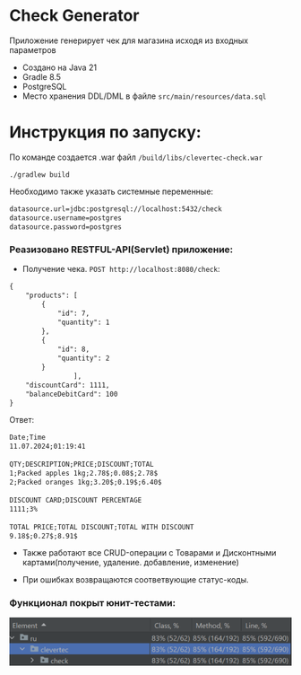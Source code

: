 # Check Generator

Приложение генерирует чек для магазина исходя из входных параметров

- Создано на Java 21
- Gradle 8.5
- PostgreSQL
- Место хранения DDL/DML в файле `src/main/resources/data.sql`

# Инструкция по запуску:

По команде создается .war файл `/build/libs/clevertec-check.war`

```
./gradlew build
```

Необходимо также указать системные переменные:
```
datasource.url=jdbc:postgresql://localhost:5432/check
datasource.username=postgres
datasource.password=postgres
```

### Реазизовано RESTFUL-API(Servlet) приложение:
- Получение чека. `POST http://localhost:8080/check`:
```
{
    "products": [
        {
            "id": 7,
            "quantity": 1
        },
        {
            "id": 8,
            "quantity": 2
        }
                ],
    "discountCard": 1111,
    "balanceDebitCard": 100
}
```
Ответ:
```text
Date;Time
11.07.2024;01:19:41

QTY;DESCRIPTION;PRICE;DISCOUNT;TOTAL
1;Packed apples 1kg;2.78$;0.08$;2.78$
2;Packed oranges 1kg;3.20$;0.19$;6.40$

DISCOUNT CARD;DISCOUNT PERCENTAGE
1111;3%

TOTAL PRICE;TOTAL DISCOUNT;TOTAL WITH DISCOUNT
9.18$;0.27$;8.91$
```

- Также работают все CRUD-операции с Товарами и Дисконтными картами(получение, удаление. добавление, изменение)

- При ошибках возвращаются соответвующие статус-коды.

### Функционал покрыт юнит-тестами:

![coverage.png](coverage.png)
